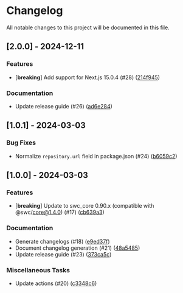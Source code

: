 # Changelog

All notable changes to this project will be documented in this file.

## [2.0.0] - 2024-12-11

### Features

- [**breaking**] Add support for Next.js 15.0.4 (#28) ([214f945](https://github.com/DigitecGalaxus/swc-plugin-translation-importer/commit/214f945505df74b00f409f5dbfa46040c4713d34))

### Documentation

- Update release guide (#26) ([ad6e284](https://github.com/DigitecGalaxus/swc-plugin-translation-importer/commit/ad6e28462fb0bfb030a3da7a99d5a37e618df803))

## [1.0.1] - 2024-03-03

### Bug Fixes

- Normalize `repository.url` field in package.json (#24) ([b6059c2](https://github.com/DigitecGalaxus/swc-plugin-translation-importer/commit/b6059c232ef90a69bb756698b13d270cf74e07d0))

## [1.0.0] - 2024-03-03

### Features

- [**breaking**] Update to swc_core 0.90.x (compatible with @swc/core@1.4.0) (#17) ([cb639a3](https://github.com/DigitecGalaxus/swc-plugin-translation-importer/commit/cb639a3c127cdde7a70de47e620bc86ebb06f99d))

### Documentation

- Generate changelogs (#18) ([e9ed37f](https://github.com/DigitecGalaxus/swc-plugin-translation-importer/commit/e9ed37f5f333c58c6e7227d1bd41d8c9854b352f))
- Document changelog generation (#21) ([48a5485](https://github.com/DigitecGalaxus/swc-plugin-translation-importer/commit/48a5485d9962eda1964af546fa48d5fff1ea8228))
- Update release guide (#23) ([373ca5c](https://github.com/DigitecGalaxus/swc-plugin-translation-importer/commit/373ca5cc1cc277417fea5337a7ce9614e0cfa6cc))

### Miscellaneous Tasks

- Update actions (#20) ([c3348c6](https://github.com/DigitecGalaxus/swc-plugin-translation-importer/commit/c3348c6e5c3c1c254b35f348bee3a62065d6887b))

<!-- generated by git-cliff -->
